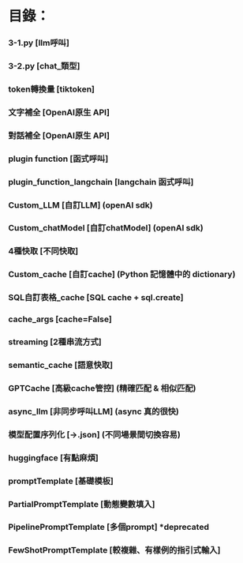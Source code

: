 # 目錄：
### 3-1.py  [llm呼叫]
### 3-2.py  [chat_類型]
### token轉換量  [tiktoken]
### 文字補全  [OpenAI原生 API]
### 對話補全  [OpenAI原生 API]
### plugin function  [函式呼叫]
### plugin_function_langchain  [langchain 函式呼叫]
### Custom_LLM  [自訂LLM] (openAI sdk)
### Custom_chatModel  [自訂chatModel] (openAI sdk)
### 4種快取  [不同快取]
### Custom_cache  [自訂cache] (Python 記憶體中的 dictionary)
### SQL自訂表格_cache  [SQL cache + sql.create]
### cache_args  [cache=False]
### streaming  [2種串流方式]
### semantic_cache  [語意快取]
### GPTCache  [高級cache管控] (精確匹配 & 相似匹配)
### async_llm  [非同步呼叫LLM] (async 真的很快)
### 模型配置序列化 [->.json] (不同場景間切換容易)
### huggingface [有點麻煩]
### promptTemplate  [基礎模板]
### PartialPromptTemplate  [動態變數填入]
### PipelinePromptTemplate  [多個prompt] *deprecated
### FewShotPromptTemplate  [較複雜、有樣例的指引式輸入]
